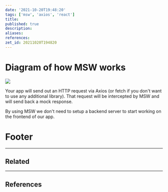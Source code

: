 ```yaml
---
date: '2021-10-20T19:48:20'
tags: ['msw', 'axios', 'react']
title:
published: true
description:
aliases:
references:
zet_id: 20211020T194820
---
```


# Diagram of how MSW works

![](CleanShot-2021-10-20-at-19.48.52@2x.png)

Your app will send out an HTTP request via Axios (or fetch if you don't want to use any additional library). That request will be intercepted by MSW and will send back a mock response. 

By using MSW we don't need to setup a backend server to start working on the frontend of our app.

# Footer

---
## Related

---

## References